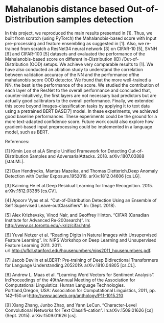 # Mahalanobis distance based Out-of-Distribution samples detection

In this project, we  reproduced  the  main  results  presented  in  [1].    Thus,  we  built  from  scratch (using PyTorch) the Mahalanobis-based score with Input pre-processing and feature ensembling as suggested in [1].  Also, we re-trained from scratch a ResNet34 neural network [3] on CIFAR-10 [5], SVNH [6] and CIFAR-100 [5] datasets and evaluated the performance of the Mahalanobis-based score on different In-Distribution (ID) /Out-of-Distribution (OOD) setups. We achieve very comparable results to [1]. We have also conducted an ablation study to understand the correlation between validation accuracy of the NN and the performance ofthe mahalanobis score OOD detector. We found that the more well-trained a NN, the best is the performance of the score.  We studied the contribution of each layer of the ResNet to the overall performance and concluded that, counter-intuitively, the first layers are not necessary bad predictors but are actually good calibrators to the overall performance. Finally, we extended this score beyond Images-classification tasks by applying it to text data using a pretrained BERT BASE[7] model. In these experiments, we achieved good baseline performances. These experiments could be the ground for a more text-adapted confidence score. Future work could also explore how gradient-based input preprocessing could be implemented in a language model, such as BERT.

References:

[1] Kimin Lee et al.A Simple Unified Framework for Detecting Out-of-Distribution Samples and AdversarialAttacks. 2018. arXiv:1807.03888 [stat.ML].

[2] Dan Hendrycks, Mantas Mazeika, and Thomas Dietterich.Deep Anomaly Detection with Outlier Exposure.1952019. arXiv:1812.04606 [cs.LG].

[3] Kaiming He et al.Deep Residual Learning for Image Recognition. 2015. arXiv:1512.03385 [cs.CV].

[4] Apoorv Vyas et al. “Out-of-Distribution Detection Using an Ensemble of Self Supervised Leave-outClassifiers”. In: (Sept. 2018).

[5] Alex Krizhevsky, Vinod Nair, and Geoffrey Hinton. “CIFAR (Canadian Institute for Advanced Re-200search)”. In: http://www.cs.toronto.edu/~kriz/cifar.html.

[6] Yuval Netzer et al. “Reading Digits in Natural Images with Unsupervised Feature Learning”. In: NIPS Workshop on Deep Learning and Unsupervised Feature Learning 2011. 2011. url:http://ufldl.stanford.edu/housenumbers/nips2011_housenumbers.pdf.

[7] Jacob Devlin et al.BERT: Pre-training of Deep Bidirectional Transformers for Language Understanding.2052019. arXiv:1810.04805 [cs.CL].

[8] Andrew L. Maas et al. “Learning Word Vectors for Sentiment Analysis”. In:Proceedings of the 49thAnnual Meeting of the Association for Computational Linguistics: Human Language Technologies. Portland,Oregon, USA: Association for Computational Linguistics, 2011, pp. 142–150.url:http://www.aclweb.org/anthology/P11-1015.210

[9] Xiang Zhang, Junbo Zhao, and Yann LeCun. “Character-Level Convolutional Networks for Text Classifi-cation”. In:arXiv:1509.01626 [cs](Sept. 2015). arXiv:1509.01626 [cs].
